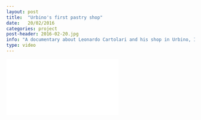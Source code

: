 ```yaml
---
layout: post
title:  "Urbino's first pastry shop"
date:   20/02/2016
categories: project
post-header: 2016-02-20.jpg
info: "A documentary about Leonardo Cartolari and his shop in Urbino, Italy."
type: video
---
```

  <div class="video">
    <iframe src="//www.youtube.com/embed/pDMfoWjIM1I" frameborder="0" allowfullscreen></iframe>
  </div>
